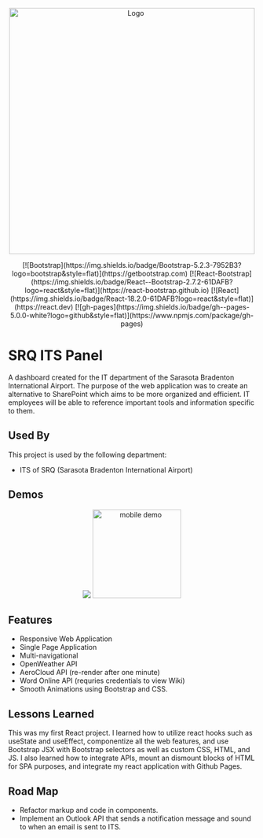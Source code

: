 <p align = "center">
<img src = "https://raw.githubusercontent.com/artsky-bot/srq-its-panel/main/srq-readme-logo.png" alt = "Logo" width = "500"/></p>

<p align = "center">
[![Bootstrap](https://img.shields.io/badge/Bootstrap-5.2.3-7952B3?logo=bootstrap&style=flat)](https://getbootstrap.com) [![React-Bootstrap](https://img.shields.io/badge/React--Bootstrap-2.7.2-61DAFB?logo=react&style=flat)](https://react-bootstrap.github.io)  [![React](https://img.shields.io/badge/React-18.2.0-61DAFB?logo=react&style=flat)](https://react.dev)  [![gh-pages](https://img.shields.io/badge/gh--pages-5.0.0-white?logo=github&style=flat)](https://www.npmjs.com/package/gh-pages)
</p>

# SRQ ITS Panel

A dashboard created for the IT department of the Sarasota Bradenton International Airport. The purpose of the web application was to create an alternative to SharePoint which aims to be more organized and efficient. IT employees will be able to reference important tools and information specific to them.

## Used By

This project is used by the following department:

- ITS of SRQ (Sarasota Bradenton International Airport)

## Demos

<p align="center"> 
<img src = "https://github.com/artsky-bot/srq-its-panel/blob/main/srq-readme-demo.gif?raw=true"/>

<img src = "https://github.com/artsky-bot/srq-its-panel/blob/main/srq-mobile-readme-demo.gif?raw=true" alt = "mobile demo" width = "180"/>
</p>

## Features

- Responsive Web Application
- Single Page Application
- Multi-navigational
- OpenWeather API
- AeroCloud API (re-render after one minute)
- Word Online API (requries credentials to view Wiki)
- Smooth Animations using Bootstrap and CSS.

## Lessons Learned

This was my first React project. I learned how to utilize react hooks such as useState and useEffect, componentize all the web features, and use Bootstrap JSX with Bootstrap selectors as well as custom CSS, HTML, and JS. I also learned how to integrate APIs, mount an dismount blocks of HTML for SPA purposes, and integrate my react application with Github Pages.

## Road Map

- Refactor markup and code in components.
- Implement an Outlook API that sends a notification message and sound to when an email is sent to ITS.
